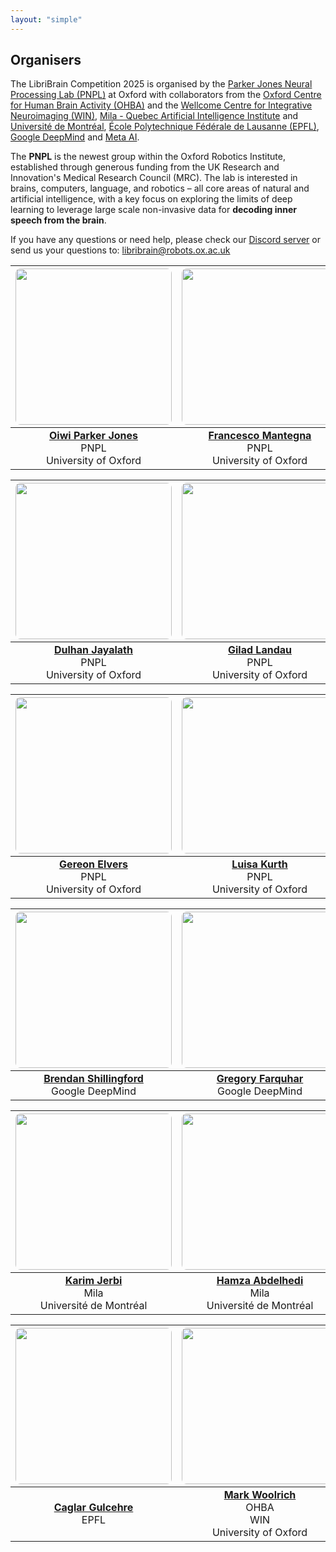 ```yaml
---
layout: "simple"
---
```


## Organisers
The LibriBrain Competition 2025 is organised by the [Parker Jones Neural Processing Lab (PNPL)](https://pnpl.robots.ox.ac.uk/) at Oxford with collaborators from the [Oxford Centre for Human Brain Activity (OHBA)](https://www.win.ox.ac.uk/about/our-locations/OHBA) and the [Wellcome Centre for Integrative Neuroimaging (WIN)](https://www.win.ox.ac.uk/), [Mila - Quebec Artificial Intelligence Institute](https://mila.quebec/en) and [Université de Montréal](https://www.umontreal.ca/), [École Polytechnique Fédérale de Lausanne (EPFL)](https://www.epfl.ch/en/), [Google DeepMind](https://deepmind.google/) and [Meta AI](https://ai.meta.com/).

The **PNPL** is the newest group within the Oxford Robotics Institute, established through generous funding from the UK Research and Innovation's Medical Research Council (MRC). The lab is interested in brains, computers, language, and robotics – all core areas of natural and artificial intelligence, with a key focus on exploring the limits of deep learning to leverage large scale non-invasive data for **decoding inner speech from the brain**.


If you have any questions or need help, please check our [Discord server](https://neural-processing-lab.github.io/2025-libribrain-competition/links/discord) or send us your questions to: [libribrain@robots.ox.ac.uk](mailto:libribrain@robots.ox.ac.uk)

| <img src="https://neural-processing-lab.github.io/team/oiwi.png" style="width: 250px; height: 250px; object-fit: cover; border-radius: 8px; display: block; margin: auto;"/> | <img src="https://neural-processing-lab.github.io/team/francesco.png" style="width: 250px; height: 250px; object-fit: cover; border-radius: 8px; display: block; margin: auto;"/> | <img src="https://neural-processing-lab.github.io/team/miran.png" style="width: 250px; height: 250px; object-fit: cover; border-radius: 8px; display: block; margin: auto;"/> |
| :----------------------------------------------------------: | :----------------------------------------------------------: | :----------------------------------------------------------: |
|   [**Oiwi Parker Jones**](https://pnpl.robots.ox.ac.uk/people/#oiwi-parker-jones) <br>PNPL<br />University of Oxford   |  [**Francesco Mantegna**](https://neural-processing-lab.github.io/people/#francesco-mantegna) <br> PNPL<br />University of Oxford  |    [**Miran Özdogan**](https://neural-processing-lab.github.io/people/#miran-%C3%B6zdogan) <br> PNPL<br />University of Oxford     |

| <img src="https://neural-processing-lab.github.io/team/dulhan.png" style="width: 250px; height: 250px; object-fit: cover; border-radius: 8px; display: block; margin: auto;"/> | <img src="https://neural-processing-lab.github.io/team/gilad.png" style="width: 250px; height: 250px; object-fit: cover; border-radius: 8px; display: block; margin: auto;"/> | <img src="https://neural-processing-lab.github.io/team/pratik.jpg" style="width: 250px; height: 250px; object-fit: cover; border-radius: 8px; display: block; margin: auto;"/> |
| :----------------------------------------------------------: | :----------------------------------------------------------: | :----------------------------------------------------------: |
|   [**Dulhan Jayalath**](https://neural-processing-lab.github.io/people/#dulhan-jayalath) <br> PNPL<br />University of Oxford    |     [**Gilad Landau**](https://neural-processing-lab.github.io/people/#gilad-d-landau) <br> PNPL<br />University of Oxford     |    [**Pratik Somaiya**](https://neural-processing-lab.github.io/people/#pratik-somaiya) <br> PNPL<br />University of Oxford    |

| <img src="https://neural-processing-lab.github.io/team/gereon.jpeg" style="width: 250px; height: 250px; object-fit: cover; border-radius: 8px; display: block; margin: auto;"/> | <img src="https://neural-processing-lab.github.io/team/luisa.jpg" style="width: 250px; height: 250px; object-fit: cover; border-radius: 8px; display: block; margin: auto;"/> | <img src="https://encrypted-tbn0.gstatic.com/images?q=tbn:ANd9GcTzsr64C0yypJw82eoGUqhQZC-Xrg8kEp4Yrg&s" style="width: 250px; height: 250px; object-fit: cover; border-radius: 8px; display: block; margin: auto;"/> |
| :----------------------------------------------------------: | :----------------------------------------------------------: | :----------------------------------------------------------: |
|    [**Gereon Elvers**](https://gereonelvers.com/) <br> PNPL<br />University of Oxford     |     [**Luisa Kurth**](https://neural-processing-lab.github.io/people/#luisa-kurth) <br> PNPL<br />University of Oxford      |      [**Teyun Kwon**](https://uk.linkedin.com/in/john-teyun-kwon) <br> PNPL<br />University of Oxford      |

| <img src="https://www.cs.ox.ac.uk/files/6815//me.jpg" style="width: 250px; height: 250px; object-fit: cover; border-radius: 8px; display: block; margin: auto;"/> | <img src="https://www.cs.ox.ac.uk/files/9700//greg.jpg" style="width: 250px; height: 250px; object-fit: cover; border-radius: 8px; display: block; margin: auto;"/> | <img src="https://imbue.com/preview/minqi-jiang.jpg" style="width: 250px; height: 250px; object-fit: cover; border-radius: 8px; display: block; margin: auto;"/> |
| :----------------------------------------------------------: | :----------------------------------------------------------: | :----------------------------------------------------------: |
|        [**Brendan Shillingford**](https://scholar.google.co.uk/citations?user=0tPZW4kAAAAJ&hl=en) <br> Google DeepMind         |          [**Gregory Farquhar**](https://scholar.google.co.uk/citations?user=6Z-RC-QAAAAJ&hl=en) <br> Google DeepMind           |                 [**Minqi Jiang**](https://minch.co/) <br> Meta AI                  |

| <img src="https://mila.quebec/sites/default/files/styles/member_full/public/member/5183/portrait-of-karim-jerbi.jpeg.webp?itok=a5PTCGVH" style="width: 250px; height: 250px; object-fit: cover; border-radius: 8px; display: block; margin: auto;"/> | <img src="https://mila.quebec/sites/default/files/styles/member_full/public/member/10372/portrait-of-hamza-abdelhedi.jpeg.webp?itok=Jv2k3ttN" style="width: 250px; height: 250px; object-fit: cover; border-radius: 8px; display: block; margin: auto;"/> | <img src="https://media.licdn.com/dms/image/v2/D5603AQGT6bxwmPI6Cg/profile-displayphoto-shrink_200_200/profile-displayphoto-shrink_200_200/0/1688798083899?e=2147483647&v=beta&t=usD9Qbd6WJO5x-jvZoPLMn1WJeZS6Jv1CmwxmJezsdk" style="width: 250px; height: 250px; object-fit: cover; border-radius: 8px; display: block; margin: auto;"/> |
| :----------------------------------------------------------: | :----------------------------------------------------------: | :----------------------------------------------------------: |
|    [**Karim Jerbi**](https://mila.quebec/en/directory/karim-jerbi) <br> Mila<br />Université de Montréal     |  [**Hamza Abdelhedi**](https://mila.quebec/en/directory/hamza-abdelhedi) <br> Mila<br />Université de Montréal   | [**Yorguin Mantilla Ramos**](https://mila.quebec/en/directory/yorguin-mantilla-ramos) <br> Mila<br />Université de Montréal |

| <img src="https://static.wixstatic.com/media/d07d46_6f5a859836124649bcbe3d22bbb70cf9~mv2.jpg/v1/fill/w_640,h_880,al_c,q_85,usm_0.66_1.00_0.01,enc_avif,quality_auto/d07d46_6f5a859836124649bcbe3d22bbb70cf9~mv2.jpg" style="width: 250px; height: 250px; object-fit: cover; border-radius: 8px; display: block; margin: auto;"/> | <img src="https://res.cloudinary.com/dwccfildc/c_limit,f_auto,w_1140/v1585272380/prod/2a44928aabbef9b3dd2b97e038fc49a0.jpg" style="width: 250px; height: 250px; object-fit: cover; border-radius: 8px; display: block; margin: auto;"/> | <img src="https://res.cloudinary.com/dwccfildc/c_limit,f_auto,w_1140/v1585061763/prod/0021a3e112be4f8ff4dc95552683f651.jpg" style="width: 250px; height: 250px; object-fit: cover; border-radius: 8px; display: block; margin: auto;"/> |
| :----------------------------------------------------------: | :----------------------------------------------------------: | :----------------------------------------------------------: |
| [**Caglar Gulcehre**](https://people.epfl.ch/caglar.gulcehre?lang=en) <br>EPFL | [**Mark Woolrich**](https://www.win.ox.ac.uk/people/mark-woolrich) <br> OHBA<br />WIN<br />University of Oxford | [**Natalie Voets**](https://www.ndcn.ox.ac.uk/team/natalie-voets) <br> WIN<br />University of Oxford |
